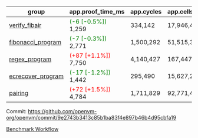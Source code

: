 | group | app.proof_time_ms | app.cycles | app.cells_used | leaf.proof_time_ms | leaf.cycles | leaf.cells_used |
| -- | -- | -- | -- | -- | -- | -- |
| [verify_fibair](https://github.com/openvm-org/openvm/blob/benchmark-results/benchmarks-pr/1502/verify_fibair-9e2743b3413c85b1ba83f4e897b46b4d95cbfa19.md) |<span style='color: green'>(-6 [-0.5%])</span> 1,259 |  334,142 |  17,946,445 |- | - | - |
| [fibonacci_program](https://github.com/openvm-org/openvm/blob/benchmark-results/benchmarks-pr/1502/fibonacci-9e2743b3413c85b1ba83f4e897b46b4d95cbfa19.md) |<span style='color: green'>(-7 [-0.3%])</span> 2,771 |  1,500,292 |  51,515,344 | 3,896 |  1,263,313 |  70,618,811 |
| [regex_program](https://github.com/openvm-org/openvm/blob/benchmark-results/benchmarks-pr/1502/regex-9e2743b3413c85b1ba83f4e897b46b4d95cbfa19.md) |<span style='color: red'>(+87 [+1.1%])</span> 7,750 |  4,140,427 |  167,447,871 | 15,042 |  3,982,124 |  305,420,791 |
| [ecrecover_program](https://github.com/openvm-org/openvm/blob/benchmark-results/benchmarks-pr/1502/ecrecover-9e2743b3413c85b1ba83f4e897b46b4d95cbfa19.md) |<span style='color: green'>(-17 [-1.2%])</span> 1,442 |  295,490 |  15,627,255 |<span style='color: red'>(+41 [+0.3%])</span> 13,147 |  2,991,000 |  245,279,784 |
| [pairing](https://github.com/openvm-org/openvm/blob/benchmark-results/benchmarks-pr/1502/pairing-9e2743b3413c85b1ba83f4e897b46b4d95cbfa19.md) |<span style='color: red'>(+72 [+1.5%])</span> 4,784 |  1,711,829 |  92,771,449 |<span style='color: green'>(-34 [-0.2%])</span> 14,137 |  3,267,582 |  274,613,396 |


Commit: https://github.com/openvm-org/openvm/commit/9e2743b3413c85b1ba83f4e897b46b4d95cbfa19

[Benchmark Workflow](https://github.com/openvm-org/openvm/actions/runs/14005662263)

